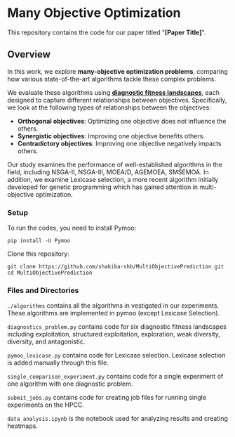 # Many Objective Optimization

This repository contains the code for our paper titled "**[Paper Title]**".  

## Overview  
In this work, we explore **many-objective optimization problems**, comparing how various state-of-the-art algorithms tackle these complex problems.  

We evaluate these algorithms using [**diagnostic fitness landscapes**](https://arxiv.org/abs/2204.13839), each designed to capture different relationships between objectives. Specifically, we look at the following types of relationships between the objectives:  

- **Orthogonal objectives**: Optimizing one objective does not influence the others.  
- **Synergistic objectives**: Improving one objective benefits others.  
- **Contradictory objectives**: Improving one objective negatively impacts others.  

Our study examines the performance of well-established algorithms in the field, including NSGA-II, NSGA-III, MOEA/D, AGEMOEA, SMSEMOA. In addition, we examine Lexicase selection, a more recent algorithm initially developed for genetic programming which has gained attention in multi-objective optimization. 

### Setup 
To run the codes, you need to install Pymoo:
```
pip install -U Pymoo
```
Clone this repository:  
```
git clone https://github.com/shakiba-shb/MultiObjectivePrediction.git
cd MultiObjectivePrediction
```
### Files and Directories
`./algorithms` contains all the algorithms in vestigated in our experiments. These algorithms are implemented in pymoo (except Lexicase Selection). 

`diagnostics_problem.py` contains code for six diagnostic fitness landscapes including exploitation, structured exploitation, exploration, weak diversity, diversity, and antagonistic. 

`pymoo_lexicase.py` contains code for Lexicase selection. Lexicase selection is added manually through this file. 

`single_comparison_experiment.py` contains code for a single experiment of one algorithm with one diagnostic problem. 

`submit_jobs.py` contains code for creating job files for running single experiments on the HPCC. 

`data_analysis.ipynb` is the notebook used for analyzing results and creating heatmaps. 

